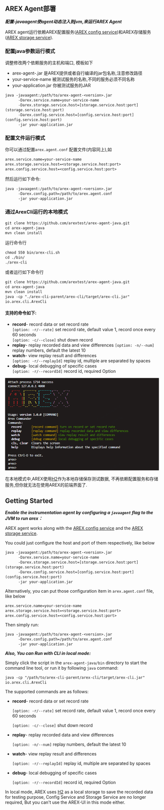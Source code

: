 ## AREX Agent部署

***配置-javaagent使agent动态注入到jvm,来运行AREX Agent***
  
AREX agent运行依赖AREX配置服务([AREX config service](https://github.com/arextest/arex-config))和AREX存储服务([AREX storage service](https://github.com/arextest/arex-storage)).

### 配置java参数运行模式
调整修改两个依赖服务的主机和端口, 模板如下
* arex-agent-<version>.jar 是AREX提供或者自行编译的jar包名称,注意修改路径
* your-service-name 被测试服务的名称,不同的服务必须不同名称
* your-application.jar 你被测试服务的JAR
```other
java -javaagent:/path/to/arex-agent-<version>.jar
      -Darex.service.name=your-service-name
      -Darex.storage.service.host=[storage.service.host:port](storage.service.host:port) 
      -Darex.config.service.host=[config.service.host:port](config.service.host:port)
      -jar your-application.jar
```

### 配置文件运行模式
你可以通过配置`arex.agent.conf` 配置文件(内容同上),如

```other
arex.service.name=your-service-name  
arex.storage.service.host=<storage.service.host:port> 
arex.config.service.host=<config.service.host:port> 
```

然后运行如下命令:

```other
java -javaagent:/path/to/arex-agent-<version>.jar
      -Darex.config.path=/path/to/arex.agent.conf
      -jar your-application.jar
```

### 通过ArexCli运行的本地模式

```
git clone https://github.com/arextest/arex-agent-java.git
cd arex-agent-java
mvn clean install
```
运行命令行
```
chmod 550 bin/arex-cli.sh
cd ./bin/
./arex-cli
```

或者运行如下命令行
```other
git clone https://github.com/arextest/arex-agent-java.git
cd arex-agent-java
mvn clean install
java -cp "./arex-cli-parent/arex-cli/target/arex-cli.jar" io.arex.cli.ArexCli
```
#### 支持的命令如下:
- **record**- record data or set record rate  
	`[option: -r/--rate]` set record rate, default value 1, record once every 60 seconds  
	`[option: -c/--close]` shut down record  
- **replay**- replay recorded data and view differences
	`[option: -n/--num]` replay numbers, default the latest 10  
- **watch**- view replay result and differences  
	`[option: -r/--replayId]` replay id, multiple are separated by spaces  
- **debug**- local debugging of specific cases  
	`[option: -r/--recordId]` record id, required Option  

![](../resource/arexcli.png)
  
在本地模式中,AREX使用[H2](https://www.h2database.com)作为本地存储保存测试数据, 不再依赖配置服务和存储服务,但你就无法在使用AREX的前端界面了.



## Getting Started


***Enable the instrumentation agent by configuring a `javaagent` flag to the JVM to run arex：***

AREX agent works along with the [AREX config service](https://github.com/arextest/arex-config) and the [AREX storage service](https://github.com/arextest/arex-storage).

You could just configure the host and port of them respectively, like below

```other
java -javaagent:/path/to/arex-agent-<version>.jar
      -Darex.service.name=your-service-name
      -Darex.storage.service.host=[storage.service.host:port](storage.service.host:port) 
      -Darex.config.service.host=[config.service.host:port](config.service.host:port)
      -jar your-application.jar
```


Alternatively, you can put those configuration item in `arex.agent.conf` file, like below

```other
arex.service.name=your-service-name  
arex.storage.service.host=<storage.service.host:port> 
arex.config.service.host=<config.service.host:port> 
```


Then simply run:

```other
java -javaagent:/path/to/arex-agent-<version>.jar
      -Darex.config.path=/path/to/arex.agent.conf
      -jar your-application.jar
```


***Also, You can Run with CLI in local mode:***

Simply click the script in the `arex-agent-java/bin` directory to start the command line tool, or run it by following `java` command:

```other
java -cp "/path/to/arex-cli-parent/arex-cli/target/arex-cli.jar" io.arex.cli.ArexCli
```


The supported commands are as follows:


- **record**- record data or set record rate

	`[option: -r/--rate]` set record rate, default value 1, record once every 60 seconds

	`[option: -c/--close]` shut down record


- **replay**- replay recorded data and view differences

	`[option: -n/--num]` replay numbers, default the latest 10


- **watch**- view replay result and differences

	`[option: -r/--replayId]` replay id, multiple are separated by spaces


- **debug**- local debugging of specific cases

	`[option: -r/--recordId]` record id, required Option

In local mode, AREX uses [H2](https://www.h2database.com) as a local storage to save the recorded data for testing purpose,  Config Service and Storage Service are no longer required, But you can't use the AREX-UI in this mode either.
